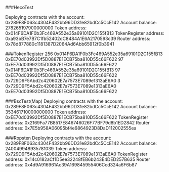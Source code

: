 ###HecoTest

Deploying contracts with the account: 0x289F8F063c4304F432bb96DD31e82bdCc5CcE142
Account balance: 278265197900000000
Token address: 0x014F6DA1F0b3Fc469A552e35a69101D2C155fB13
TokenRegister address: 0xa93bB7e7B7C1fb52402dC8484A1E6A2170593c39
Router address: 0x78d877880c1181387D2064Ad6Abb65912f0b3941

###TokenRegister
256 0x014F6DA1F0b3Fc469A552e35a69101D2C155fB13 0xEE70d03992Df5D0887E1ECB75ba810D55c66F622
97  0xEE70d03992Df5D0887E1ECB75ba810D55c66F622 0x014F6DA1F0b3Fc469A552e35a69101D2C155fB13
97  0xEE70d03992Df5D0887E1ECB75ba810D55c66F622 0x729D9F5Abd2c420602E7a7573E7089e1313aE6A0
3   0x729D9F5Abd2c420602E7a7573E7089e1313aE6A0 0xEE70d03992Df5D0887E1ECB75ba810D55c66F622


###BscTest(Map)
Deploying contracts with the account: 0x289F8F063c4304F432bb96DD31e82bdCc5CcE142
Account balance: 353461710000000000
Token address: 0xEE70d03992Df5D0887E1ECB75ba810D55c66F622
TokenRegister address: 0x2169Fa77B8517E846746026F77BF79d8b1ED2842
Router address: 0x7E5b958A06095bf4e6864923D8DaD112002555ea


###Ropsten
Deploying contracts with the account: 0x289F8F063c4304F432bb96DD31e82bdCc5CcE142
Account balance: 240049948935781039
Token address: 0x729D9F5Abd2c420602E7a7573E7089e1313aE6A0
TokenRegister address: 0x14c0182aCf1D5ee32248fEB6b243E4DED257B635
Router address: 0x4d9A916961Ac39A169845955406Ccd324a6F6b87